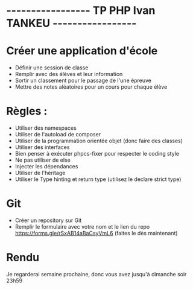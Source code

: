 # ----------------- TP PHP Ivan TANKEU -----------------

# Créer une application d'école
- Définir une session de classe
- Remplir avec des élèves et leur information
- Sortir un classement pour le passage de l'une épreuve
- Mettre des notes aléatoires pour un cours pour chaque élève

# Règles :
- Utiliser des namespaces
- Utiliser de l'autoload de composer
- Utiliser de la programmation orientée objet (donc faire des classes)
- Utiliser des interfaces
- Bien penser à exécuter phpcs-fixer pour respecter le coding style
- Ne pas utiliser de else
- Injecter les dépendances
- Utiliser de l'héritage
- Utiliser le Type hinting et return type (utilisez le declare strict type)

# Git
- Créer un repository sur Git
- Remplir le formulaire avec votre nom et le lien du repo https://forms.gle/rSxAB14aBaCsyVmL6 (faites le dès maintenant)

# Rendu
Je regarderai semaine prochaine, donc vous avez jusqu'à dimanche soir 23h59